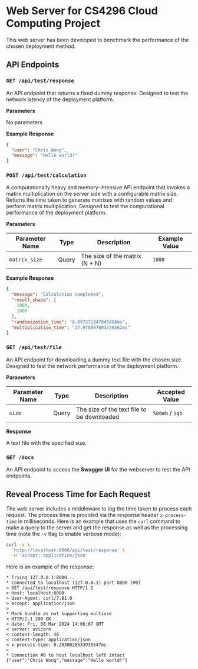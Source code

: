 # Web Server for CS4296 Cloud Computing Project

This web server has been developed to benchmark the performance of the chosen deployment method.

## API Endpoints

### `GET /api/test/response`

An API endpoint that returns a fixed dummy response. Designed to test the network latency of the deployment platform.

**Parameters**

No parameters

**Example Response**

```json
{
  "user": "Chris Wong",
  "message": "Hello world!"
}
```

### `POST /api/test/calculation`

A computationally heavy and memory-intensive API endpoint that invokes a matrix multiplication on the server side with a
configurable matrix size. Returns the time taken to generate matrixes with random values and perform matrix
multiplication. Designed to test the computational performance of the deployment platform.

**Parameters**

| Parameter Name | Type  | Description                    | Example Value |
|----------------|-------|--------------------------------|---------------|
| `matrix_size`  | Query | The size of the matrix (N * N) | `1000`        |

**Example Response**

```json
{
  "message": "Calculation completed",
  "result_shape": [
    1000,
    1000
  ],
  "randomization_time": "8.697271347045898ms",
  "multiplication_time": "27.978897094726562ms"
}
```

### `GET /api/test/file`

An API endpoint for downloading a dummy text file with the chosen size. Designed to test the network performance of the
deployment platform.

**Parameters**

| Parameter Name | Type  | Description                                | Accepted Value  |
|----------------|-------|--------------------------------------------|-----------------|
| `size`         | Query | The size of the text file to be downloaded | `500mb` / `1gb` |

**Response**

A text file with the specified size.

### `GET /docs`

An API endpoint to access the **Swagger UI** for the webserver to test the API endpoints.

## Reveal Process Time for Each Request

The web server includes a middleware to log the time taken to process each request. The process time is provided via the
response header `x-process-time` in milliseconds. Here is an example that uses the `curl` command to make a query to the
server and get the response as well as the processing time (note the `-v` flag to enable verbose mode):

```bash
curl -v \
  'http://localhost:8000/api/test/response' \
  -H 'accept: application/json'
```

Here is an example of the response:

```plaintext
* Trying 127.0.0.1:8000...
* Connected to localhost (127.0.0.1) port 8000 (#0)
> GET /api/test/response HTTP/1.1
> Host: localhost:8000
> User-Agent: curl/7.81.0
> accept: application/json
>
* Mark bundle as not supporting multiuse
< HTTP/1.1 200 OK
< date: Fri, 08 Mar 2024 14:06:07 GMT
< server: uvicorn
< content-length: 46
< content-type: application/json
< x-process-time: 0.2830028533935547ms
<
* Connection #0 to host localhost left intact
{"user":"Chris Wong","message":"Hello world!"}
```